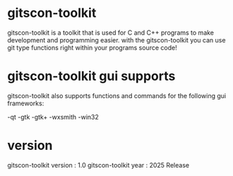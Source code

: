 # gitscon-toolkit

gitscon-toolkit is a toolkit that is used for C and C++ programs to make development and programming easier. 
with the gitscon-toolkit you can use git type functions right within your programs source code!

# gitscon-toolkit gui supports

gitscon-toolkit also supports functions and commands for the following gui frameworks:

-qt
-gtk
-gtk+
-wxsmith
-win32

# version
gitscon-toolkit version : 1.0
gitscon-toolkit year : 2025 Release
